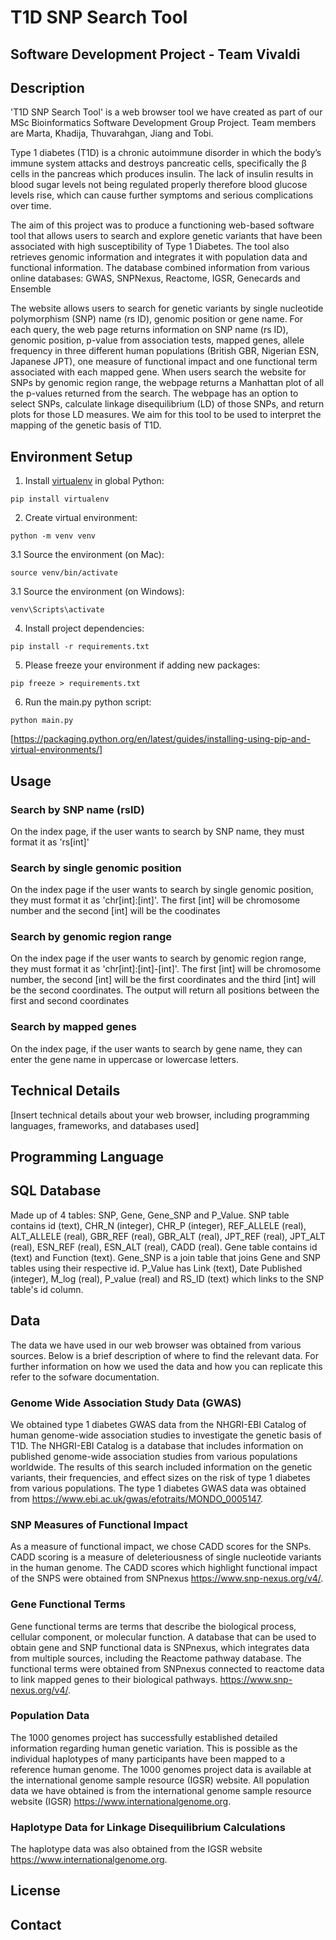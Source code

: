 # T1D SNP Search Tool
##  Software Development Project - Team Vivaldi

## Description
'T1D SNP Search Tool' is a web browser tool we have created as part of our MSc Bioinformatics Software Development Group Project. 
Team members are Marta, Khadija, Thuvarahgan, Jiang and Tobi.

Type 1 diabetes (T1D) is a chronic autoimmune disorder in which the body’s immune system attacks and destroys pancreatic cells, specifically the β cells in the pancreas which produces insulin. The lack of insulin results in blood sugar levels not being regulated properly therefore blood glucose levels rise, which can cause further symptoms and serious complications over time. 

The aim of this project was to produce a functioning web-based software tool that allows users to search and explore genetic variants that have been associated with high susceptibility of Type 1 Diabetes. The tool also retrieves genomic information and integrates it with population data and functional information. The database combined information from various online databases: GWAS, SNPNexus, Reactome, IGSR, Genecards and Ensemble

The website allows users to search for genetic variants by single nucleotide polymorphism (SNP) name (rs ID), genomic position or gene name. For each query, the web page returns information on SNP name (rs ID), genomic position, p-value from association tests, mapped genes, allele frequency in three different human populations (British GBR, Nigerian ESN, Japanese JPT), one measure of functional impact and one functional term associated with each mapped gene. When users search the website for SNPs by genomic region range, the webpage returns a Manhattan plot of all the p-values returned from the search. The webpage has an option to select SNPs, calculate linkage disequilibrium (LD) of those SNPs, and return plots for those LD measures. We aim for this tool to be used to interpret the mapping of the genetic basis of T1D. 

## Environment Setup

1. Install [virtualenv](https://pypi.org/project/virtualenv/) in global Python:

```shell
pip install virtualenv
```

2. Create virtual environment:

```shell
python -m venv venv
```

3.1 Source the environment (on Mac):
```shell
source venv/bin/activate
```

3.1 Source the environment (on Windows):
```shell
venv\Scripts\activate
```

4. Install project dependencies:

```shell
pip install -r requirements.txt
```

5. Please freeze your environment if adding new packages:

```shell
pip freeze > requirements.txt
``` 

6. Run the main.py python script:
```shell
python main.py
```

[https://packaging.python.org/en/latest/guides/installing-using-pip-and-virtual-environments/]

## Usage

### Search by SNP name (rsID)
On the index page, if the user wants to search by SNP name, they must format it as 'rs[int]'

### Search by single genomic position
On the index page if the user wants to search by single genomic position, they must format it as 'chr[int]:[int]'. The first [int] will be chromosome number and the second [int] will be the coodinates

### Search by genomic region range
On the index page if the user wants to search by genomic region range, they must format it as 'chr[int]:[int]-[int]'. The first [int] will be chromosome number, the second [int] will be the first coordinates and the third [int] will be the second coordinates. The output will return all positions between the first and second coordinates

### Search by mapped genes
On the index page, if the user wants to search by gene name, they can enter the gene name in uppercase or lowercase letters.

## Technical Details
[Insert technical details about your web browser, including programming languages, frameworks, and databases used]
## Programming Language

## SQL Database
Made up of 4 tables: SNP, Gene, Gene_SNP and P_Value. SNP table contains id (text), CHR_N (integer), CHR_P (integer), REF_ALLELE (real), ALT_ALLELE (real), GBR_REF (real), GBR_ALT (real), JPT_REF (real), JPT_ALT (real), ESN_REF (real), ESN_ALT (real), CADD (real). Gene table contains id (text) and Function (text). Gene_SNP is a join table that joins Gene and SNP tables using their respective id. P_Value has Link (text), Date Published (integer), M_log (real), P_value (real) and RS_ID (text) which links to the SNP table's id column.

## Data
The data we have used in our web browser was obtained from various sources. Below is a brief description of where to find the relevant data. For further information on how we used the data and how you can replicate this refer to the sofware documentation.

### Genome Wide Association Study Data (GWAS)
We obtained type 1 diabetes GWAS data from the NHGRI-EBI Catalog of human genome-wide association studies to investigate the genetic basis of T1D. The NHGRI-EBI Catalog is a database that includes information on published genome-wide association studies from various populations worldwide. The results of this search included information on the genetic variants, their frequencies, and effect sizes on the risk of type 1 diabetes from various populations. The type 1 diabetes GWAS data was obtained from https://www.ebi.ac.uk/gwas/efotraits/MONDO_0005147.

### SNP Measures of Functional Impact
As a measure of functional impact, we chose CADD scores for the SNPs. CADD scoring is a measure of deleteriousness of single nucleotide variants in the human genome. The CADD scores which highlight functional impact of the SNPS were obtained from SNPnexus https://www.snp-nexus.org/v4/.

### Gene Functional Terms
Gene functional terms are terms that describe the biological process, cellular component, or molecular function. A database that can be used to obtain gene and SNP functional data is SNPnexus, which integrates data from multiple sources, including the Reactome pathway database. The functional terms were obtained from SNPnexus connected to reactome data to link mapped genes to their biological pathways. https://www.snp-nexus.org/v4/.

### Population Data
The 1000 genomes project has successfully established detailed information regarding human genetic variation. This is possible as the individual haplotypes of many participants have been mapped to a reference human genome. The 1000 genomes project data is available at the international genome sample resource (IGSR) website. All population data we have obtained is from the international genome sample resource website (IGSR) https://www.internationalgenome.org.

### Haplotype Data for Linkage Disequilibrium Calculations
The haplotype data was also obtained from the IGSR website https://www.internationalgenome.org.

## License

## Contact




